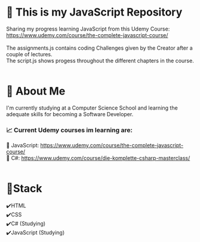 # :speech_balloon: This is my JavaScript Repository
 Sharing my progress learning JavaScript from this Udemy Course: <br/>https://www.udemy.com/course/the-complete-javascript-course/<br/><br/>
 The assignments.js contains coding Challenges given by the Creator after a couple of lectures.<br/> 
 The script.js shows progess throughout the different chapters in the course.<br/><br/>
# :seedling: About Me
I'm currently studying at a Computer Science School and learning the adequate skills for becoming a Software Developer.<br/>
### :chart_with_upwards_trend: Current Udemy courses im learning are:<br/>
:mag_right: JavaScript: https://www.udemy.com/course/the-complete-javascript-course/<br/>
:mag_right: C#:         https://www.udemy.com/course/die-komplette-csharp-masterclass/<br/><br/>
# :bookmark_tabs:Stack<br/>
:heavy_check_mark:HTML<br/>
:heavy_check_mark:CSS<br/>
:heavy_check_mark:C# (Studying)<br/>
:heavy_check_mark:JavaScript (Studying)
